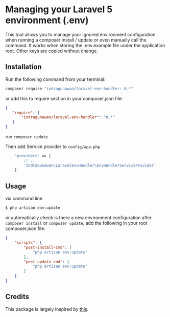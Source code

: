 # Managing your Laravel 5 environment (.env)

This tool allows you to manage your ignored environment configuration when running a composer install / update or even manually call the command. It works when storing the .env.example file under the application root. Other keys are copied without change.

## Installation

Run the following command from your terminal:


 ```bash
 composer require "indragunawan/laravel-env-handler: 0.*"
 ```

or add this to require section in your composer.json file:

 ``` json
{
    "require": {
        "indragunawan/laravel-env-handler": "0.*"
    }
}
```

run ```composer update```

Then add Service provider to `config/app.php`

``` php
    'providers' => [
        // ...
        'IndraGunawan\LaravelEnvHandler\EnvHandlerServiceProvider'
    ]
```

## Usage
via command line

```sh
$ php artisan env:update
```

or automatically check is there a new environment configuration after ```composer install``` or ```composer update```, add the following in your root composer.json file:

```json
{
    "scripts": {
        "post-install-cmd": [
            "php artisan env:update"
        ],
        "post-update-cmd": [
            "php artisan env:update"
        ]
    }
}
```

## Credits

This package is largely inspired by [this](https://github.com/Incenteev/ParameterHandler).
